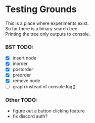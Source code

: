 # Testing Grounds

This is a place where experiments exist.  
So far there is a binary search tree.  
Printing the tree only outputs to console.  

### BST TODO:
- [x] insert node
- [x] inorder
- [x] postorder
- [x] preorder
- [x] remove node
- [ ] graph instead of console.log()

### Other TODO:
- figure out a button clicking feature
- fix discord auth?